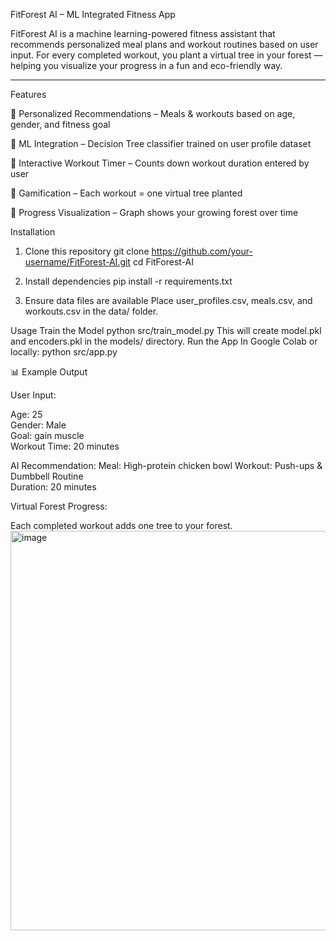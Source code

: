  FitForest AI – ML Integrated Fitness App

FitForest AI is a machine learning-powered fitness assistant that recommends personalized meal plans and workout routines based on user input.
For every completed workout, you plant a virtual tree  in your forest — helping you visualize your progress in a fun and eco-friendly way.


---

 Features

🔹 Personalized Recommendations – Meals & workouts based on age, gender, and fitness goal

🔹 ML Integration – Decision Tree classifier trained on user profile dataset

🔹 Interactive Workout Timer – Counts down workout duration entered by user

🔹 Gamification – Each workout = one virtual tree planted 

🔹 Progress Visualization – Graph shows your growing forest over time
 
 Installation

1. Clone this repository
git clone https://github.com/your-username/FitForest-AI.git
cd FitForest-AI

2. Install dependencies
pip install -r requirements.txt

3. Ensure data files are available
Place user_profiles.csv, meals.csv, and workouts.csv in the data/ folder.

Usage
Train the Model
python src/train_model.py
This will create model.pkl and encoders.pkl in the models/ directory.
Run the App
In Google Colab or locally:
python src/app.py

📊 Example Output

User Input:

Age: 25  
Gender: Male  
Goal: gain muscle  
Workout Time: 20 minutes

AI Recommendation:
Meal: High-protein chicken bowl 
Workout: Push-ups & Dumbbell Routine  
Duration: 20 minutes

Virtual Forest Progress:

Each completed workout adds one tree  to your forest.
<img width="697" height="639" alt="image" src="https://github.com/user-attachments/assets/79a66532-c9e8-43b8-9601-5cddc826e962" />





